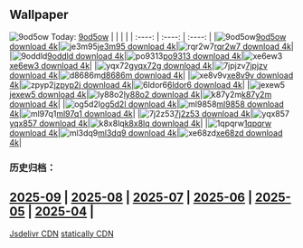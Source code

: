 ## Wallpaper
![9od5ow](https://w.wallhaven.cc/full/9o/wallhaven-9od5ow.png) Today: [9od5ow](https://th.wallhaven.cc/small/9o/9od5ow.jpg)
|      |      |      |
| :----: | :----: | :----: |
|![9od5ow](https://th.wallhaven.cc/small/9o/9od5ow.jpg)[9od5ow download 4k](https://wallhaven.cc/w/9od5ow)|![je3m95](https://th.wallhaven.cc/small/je/je3m95.jpg)[je3m95 download 4k](https://wallhaven.cc/w/je3m95)|![rqr2w7](https://th.wallhaven.cc/small/rq/rqr2w7.jpg)[rqr2w7 download 4k](https://wallhaven.cc/w/rqr2w7)|
|![9oddld](https://th.wallhaven.cc/small/9o/9oddld.jpg)[9oddld download 4k](https://wallhaven.cc/w/9oddld)|![po9313](https://th.wallhaven.cc/small/po/po9313.jpg)[po9313 download 4k](https://wallhaven.cc/w/po9313)|![xe6ew3](https://th.wallhaven.cc/small/xe/xe6ew3.jpg)[xe6ew3 download 4k](https://wallhaven.cc/w/xe6ew3)|
|![yqx72g](https://th.wallhaven.cc/small/yq/yqx72g.jpg)[yqx72g download 4k](https://wallhaven.cc/w/yqx72g)|![7jpjzv](https://th.wallhaven.cc/small/7j/7jpjzv.jpg)[7jpjzv download 4k](https://wallhaven.cc/w/7jpjzv)|![d8686m](https://th.wallhaven.cc/small/d8/d8686m.jpg)[d8686m download 4k](https://wallhaven.cc/w/d8686m)|
|![xe8v9v](https://th.wallhaven.cc/small/xe/xe8v9v.jpg)[xe8v9v download 4k](https://wallhaven.cc/w/xe8v9v)|![zpyp2j](https://th.wallhaven.cc/small/zp/zpyp2j.jpg)[zpyp2j download 4k](https://wallhaven.cc/w/zpyp2j)|![6ldor6](https://th.wallhaven.cc/small/6l/6ldor6.jpg)[6ldor6 download 4k](https://wallhaven.cc/w/6ldor6)|
|![jexew5](https://th.wallhaven.cc/small/je/jexew5.jpg)[jexew5 download 4k](https://wallhaven.cc/w/jexew5)|![ly88o2](https://th.wallhaven.cc/small/ly/ly88o2.jpg)[ly88o2 download 4k](https://wallhaven.cc/w/ly88o2)|![k87y2m](https://th.wallhaven.cc/small/k8/k87y2m.jpg)[k87y2m download 4k](https://wallhaven.cc/w/k87y2m)|
|![og5d2l](https://th.wallhaven.cc/small/og/og5d2l.jpg)[og5d2l download 4k](https://wallhaven.cc/w/og5d2l)|![ml9858](https://th.wallhaven.cc/small/ml/ml9858.jpg)[ml9858 download 4k](https://wallhaven.cc/w/ml9858)|![ml97q1](https://th.wallhaven.cc/small/ml/ml97q1.jpg)[ml97q1 download 4k](https://wallhaven.cc/w/ml97q1)|
|![7j2z53](https://th.wallhaven.cc/small/7j/7j2z53.jpg)[7j2z53 download 4k](https://wallhaven.cc/w/7j2z53)|![yqx857](https://th.wallhaven.cc/small/yq/yqx857.jpg)[yqx857 download 4k](https://wallhaven.cc/w/yqx857)|![k8x8lq](https://th.wallhaven.cc/small/k8/k8x8lq.jpg)[k8x8lq download 4k](https://wallhaven.cc/w/k8x8lq)|
|![1qpqrw](https://th.wallhaven.cc/small/1q/1qpqrw.jpg)[1qpqrw download 4k](https://wallhaven.cc/w/1qpqrw)|![ml3dq9](https://th.wallhaven.cc/small/ml/ml3dq9.jpg)[ml3dq9 download 4k](https://wallhaven.cc/w/ml3dq9)|![xe68zd](https://th.wallhaven.cc/small/xe/xe68zd.jpg)[xe68zd download 4k](https://wallhaven.cc/w/xe68zd)|

### 历史归档：
[2025-09](https://github.com/april-projects/april-wallpaper/tree/main/picture/2025-09/) | [2025-08](https://github.com/april-projects/april-wallpaper/tree/main/picture/2025-08/) | [2025-07](https://github.com/april-projects/april-wallpaper/tree/main/picture/2025-07/) | [2025-06](https://github.com/april-projects/april-wallpaper/tree/main/picture/2025-06/) | [2025-05](https://github.com/april-projects/april-wallpaper/tree/main/picture/2025-05/) | [2025-04](https://github.com/april-projects/april-wallpaper/tree/main/picture/2025-04/) | 
---
[Jsdelivr CDN](https://cdn.jsdelivr.net/gh/april-projects/april-wallpaper/api.json)
[statically CDN](https://cdn.statically.io/gh/april-projects/april-wallpaper/main/api.json)